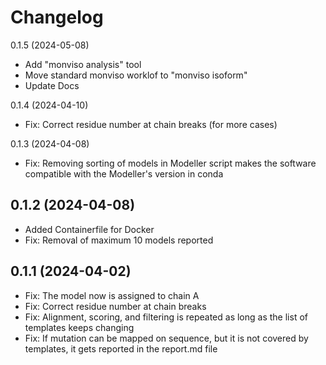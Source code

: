 Changelog
=========
0.1.5 (2024-05-08)
- Add "monviso analysis" tool
- Move standard monviso worklof to "monviso isoform"
- Update Docs

0.1.4 (2024-04-10)
- Fix: Correct residue number at chain breaks (for more cases)

0.1.3 (2024-04-08)
- Fix: Removing sorting of models in Modeller script
  makes the software compatible with the Modeller's
  version in conda

0.1.2 (2024-04-08)
-----------------
- Added Containerfile for Docker
- Fix: Removal of maximum 10 models reported


0.1.1 (2024-04-02)
------------------
- Fix: The model now is assigned to chain A
- Fix: Correct residue number at chain breaks
- Fix: Alignment, scoring, and filtering is repeated as long as
       the list of templates keeps changing
- Fix: If mutation can be mapped on sequence, but it is not
       covered by templates, it gets reported in the report.md file


